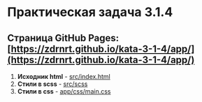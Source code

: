 # Практическая задача 3.1.4
## Страница GitHub Pages: [https://zdrnrt.github.io/kata-3-1-4/app/](https://zdrnrt.github.io/kata-3-1-4/app/)
1. **Исходник html** - [src/index.html](https://github.com/zdrnrt/kata-3-1-4/blob/master/src/index.html)
1. **Стили в scss** - [src/scss](https://github.com/zdrnrt/kata-3-1-4/tree/master/src/scss)
1. **Стили в css** - [app/css/main.css](https://github.com/zdrnrt/kata-3-1-4/blob/master/app/css/main.css)
